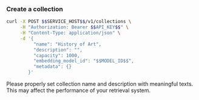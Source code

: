 ### Create a collection

```bash
curl -X POST $$SERVICE_HOST$$/v1/collections \
     -H "Authorization: Bearer $$API_KEY$$" \
     -H "Content-Type: application/json" \
     -d '{
          "name": "History of Art",
          "description": "",
          "capacity": 1000,
          "embedding_model_id": "$$MODEL_ID$$",
          "metadata": {}
        }'
```

Please properly set collection name and description with meaningful texts. This may affect the performance of your retrieval system.
